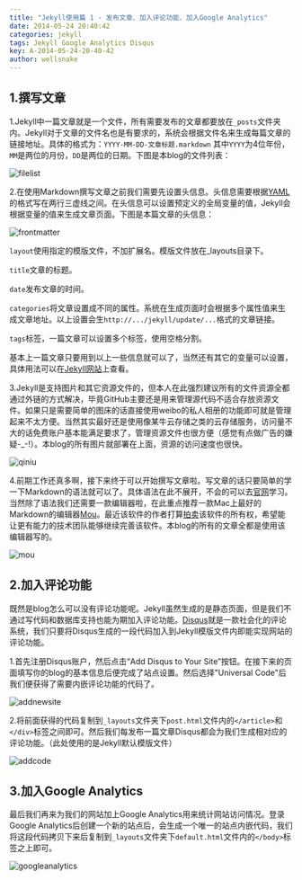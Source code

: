 ```yaml
---
title: "Jekyll使用篇 1 - 发布文章、加入评论功能、加入Google Analytics"
date: 2014-05-24 20:40:42
categories: jekyll
tags: Jekyll Google Analytics Disqus
key: A-2014-05-24-20-40-42
author: wellsnake
---
```


## 1.撰写文章
1.Jekyll中一篇文章就是一个文件，所有需要发布的文章都要放在```_posts```文件夹内。Jekyll对于文章的文件名也是有要求的，系统会根据文件名来生成每篇文章的链接地址。具体的格式为：```YYYY-MM-DD-文章标题.markdown``` 其中```YYYY```为4位年份，```MM```是两位的月份，```DD```是两位的日期。下图是本blog的文件列表：

![filelist](http://lc-4REXSuuT.cn-e1.lcfile.com/d0fc89504e434d3a8b632f03edfc6cd6.png)

2.在使用Markdown撰写文章之前我们需要先设置头信息。头信息需要根据[YAML](http://yaml.org/)的格式写在两行三虚线之间。在头信息可以设置预定义的全局变量的值，Jekyll会根据变量的值来生成文章页面。下图是本篇文章的头信息：

![frontmatter](http://lc-4REXSuuT.cn-e1.lcfile.com/81fbf9c0b6014a74ad835264ac27b233.png)

```layout```使用指定的模版文件，不加扩展名。模版文件放在_layouts目录下。

```title```文章的标题。

```date```发布文章的时间。

```categories```将文章设置成不同的属性。系统在生成页面时会根据多个属性值来生成文章地址。以上设置会生```http://.../jekyll/update/...```格式的文章链接。

```tags```标签，一篇文章可以设置多个标签，使用空格分割。

基本上一篇文章只要用到以上一些信息就可以了，当然还有其它的变量可以设置，具体用法可以在[Jekyll网站](http://jekyllrb.com/docs/frontmatter/)上查看。

3.Jekyll是支持图片和其它资源文件的，但本人在此强烈建议所有的文件资源全都通过外链的方式解决，毕竟GitHub主要还是用来管理源代码不适合存放资源文件。如果只是需要简单的图床的话直接使用weibo的私人相册的功能即可就是管理起来不太方便。当然其实最好还是使用像某牛云存储之类的云存储服务，访问量不大的话免费账户基本能满足要求了，管理资源文件也很方便（感觉有点做广告的嫌疑-_-!）。本blog的所有图片就部署在上面，资源的访问速度也很快。

![qiniu](http://lc-4REXSuuT.cn-e1.lcfile.com/65b33504eae94f3ebf45e5afb943db5e.png)

4.前期工作还真多啊，接下来终于可以开始撰写文章啦。写文章的话只要简单的学一下Markdown的语法就可以了。具体语法在此不展开，不会的可以去[官网](http://daringfireball.net/projects/markdown/syntax)学习。当然除了语法我们还需要一款编辑器啦，在此重点推荐一款Mac上最好的Markdown的编辑器[Mou](http://mouapp.com/)。最近该软件的作者打算[拍卖](https://www.v2ex.com/t/113734)该软件的所有权，希望能让更有能力的技术团队能够继续完善该软件。本blog的所有的文章全都是使用该编辑器写的。

![mou](http://lc-4REXSuuT.cn-e1.lcfile.com/6f5f0f0fb9404eaf8058c68e405740bd.png)


## 2.加入评论功能
既然是blog怎么可以没有评论功能呢。Jekyll虽然生成的是静态页面，但是我们不通过写代码和数据库支持也能为期加入评论功能。[Disqus](http://disqus.com/)就是一款社会化的评论系统，我们只要将Disqus生成的一段代码加入到Jekyll模版文件内即能实现网站的评论功能。

1.首先注册Disqus账户，然后点击“Add Disqus to Your Site”按钮。在接下来的页面填写你的blog的基本信息后便完成了站点设置。然后选择"Universal Code"后我们便获得了需要内嵌评论功能的代码了。

![addnewsite](http://lc-4REXSuuT.cn-e1.lcfile.com/9caaa75bc20c4f1e90baedea49384af2.png)

2.将前面获得的代码复制到```_layouts```文件夹下```post.html```文件内的```</article>```和```</div>```标签之间即可。然后我们每发布一篇文章Disqus都会为我们生成相对应的评论功能。（此处使用的是Jekyll默认模版文件）

![addcode](http://lc-4REXSuuT.cn-e1.lcfile.com/e74915422b5641c78f2f074fc416063b.png)

## 3.加入Google Analytics
最后我们再来为我们的网站加上Google Analytics用来统计网站访问情况。登录Google Analytics后创建一个新的站点后，会生成一个唯一的站点内嵌代码，我们将这段代码拷贝下来后复制到```_layouts```文件夹下```default.html```文件内的```</body>```标签之上即可。

![googleanalytics](http://lc-4REXSuuT.cn-e1.lcfile.com/69e9de3ce7b94740ac41217e5e7fd15a.png)
